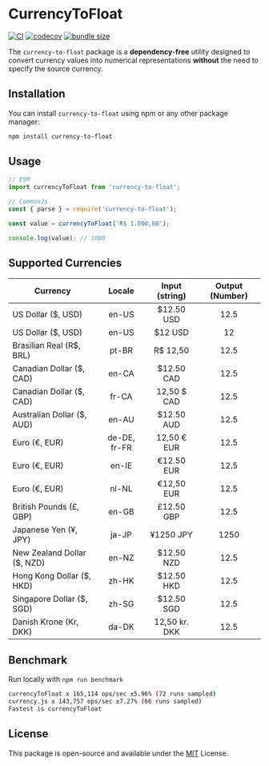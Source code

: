 # CurrencyToFloat

[![CI](https://github.com/mateus4k/currency-to-float/actions/workflows/tests.yml/badge.svg?branch=main)](https://github.com/mateus4k/currency-to-float/actions/workflows/tests.yml)
[![codecov](https://codecov.io/gh/mateus4k/currency-to-float/branch/main/graph/badge.svg?token=KQUaHGJkaV)](https://codecov.io/gh/mateus4k/currency-to-float)
[![bundle size](https://img.shields.io/bundlephobia/min/currency-to-float?label=bundle%20size)](https://bundlephobia.com/result?p=currency-to-float)

The `currency-to-float` package is a **dependency-free** utility designed to convert currency values into numerical representations **without** the need to specify the source currency.

## Installation

You can install `currency-to-float` using npm or any other package manager:

```sh
npm install currency-to-float
```

## Usage

```ts
// ESM
import currencyToFloat from 'currency-to-float';

// CommonJs
const { parse } = require('currency-to-float');

const value = currencyToFloat('R$ 1.000,00');

console.log(value); // 1000
```

## Supported Currencies

| Currency                    |    Locale    | Input (string) | Output (Number) |
| --------------------------- | :----------: | :------------: | :-------------: |
| US Dollar ($, USD)          |    en-US     |   $12.50 USD   |      12.5       |
| US Dollar ($, USD)          |    en-US     |    $12 USD     |       12        |
| Brasilian Real (R$, BRL)    |    pt-BR     |    R$ 12,50    |      12.5       |
| Canadian Dollar ($, CAD)    |    en-CA     |   $12.50 CAD   |      12.5       |
| Canadian Dollar ($, CAD)    |    fr-CA     |  12,50 $ CAD   |      12.5       |
| Australian Dollar ($, AUD)  |    en-AU     |   $12.50 AUD   |      12.5       |
| Euro (€, EUR)               | de-DE, fr-FR |  12,50 € EUR   |      12.5       |
| Euro (€, EUR)               |    en-IE     |   €12.50 EUR   |      12.5       |
| Euro (€, EUR)               |    nl-NL     |   €12,50 EUR   |      12.5       |
| British Pounds (£, GBP)     |    en-GB     |   £12.50 GBP   |      12.5       |
| Japanese Yen (¥, JPY)       |    ja-JP     |   ¥1250 JPY    |      1250       |
| New Zealand Dollar ($, NZD) |    en-NZ     |   $12.50 NZD   |      12.5       |
| Hong Kong Dollar ($, HKD)   |    zh-HK     |   $12.50 HKD   |      12.5       |
| Singapore Dollar ($, SGD)   |    zh-SG     |   $12.50 SGD   |      12.5       |
| Danish Krone (Kr, DKK)      |    da-DK     | 12,50 kr. DKK  |      12.5       |

## Benchmark

Run locally with `npm run benchmark`

```sh
currencyToFloat x 165,114 ops/sec ±5.96% (72 runs sampled)
currency.js x 143,757 ops/sec ±7.27% (66 runs sampled)
Fastest is currencyToFloat
```

## License

This package is open-source and available under the [MIT](LICENSE) License.
